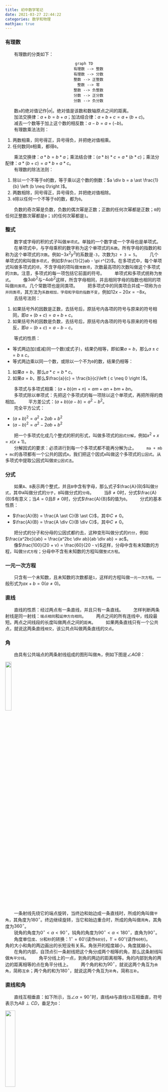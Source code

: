 ```yaml
---
title: 初中数学笔记
date: 2021-03-27 22:44:22
categories: 数学和物理
mathjax: true
---
```

### 有理数

&emsp;&emsp;有理数的分类如下：<!--more-->

<div align="center">

``` mermaid
graph TD
    有理数 --> 整数
    有理数 --> 分数
    整数 --> 正整数
    整数 --> 零
    整数 --> 负整数
    分数 --> 正分数
    分数 --> 负分数
```

</div>

&emsp;&emsp;数`a`的绝对值记作$\left | a \right |$。绝对值是该数和数轴原点之间的距离。<br>
&emsp;&emsp;加法交换律：$a + b = b + a$；加法结合律：$a + b + c = a + (b + c)$。<br>
&emsp;&emsp;减去一个数等于加上这个数的相反数：$a - b = a + (-b)$。<br>
&emsp;&emsp;有理数乘法法则：

1. 两数相乘，同号得正，异号得负，并把绝对值相乘。
2. 任何数同`0`相乘，都得`0`。

&emsp;&emsp;乘法交换律：$a \ast b = b \ast a$；乘法结合律：$(a \ast b) \ast c = a \ast (b \ast c)$；乘法分配律：$a \ast (b + c) = a \ast b + a \ast c$。<br>
&emsp;&emsp;有理数的除法法则：

1. 除以一个不等于`0`的数，等于乘以这个数的倒数：$a \div  b = a \ast \frac{1}{b} \left (b \neq 0\right )$。<br>
2. 两数相除，同号得正，异号得负，并把绝对值相除。
3. `0`除以任何一个不等于`0`的数，都为`0`。

&emsp;&emsp;负数的奇次幂是负数，负数的偶次幂是正数；正数的任何次幂都是正数；`0`的任何正整数次幂都是`0`；`1`的任何次幂都是`1`。

### 整式

&emsp;&emsp;数字或字母的积的式子叫做`单项式`。单独的一个数字或一个字母也是单项式。
&emsp;&emsp;在单项式中，与字母乘积的数字称为这个单项式的`系数`。所有字母的指数的和称为这个单项式的`次数`。例如$-3x^{2}y^{3}$的系数是`-3`，次数为`2 + 3 = 5`。
&emsp;&emsp;几个单项式的和叫做`多项式`，例如$\frac{1}{2}ab - \pi r^{2}$。在多项式中，每个单项式叫做多项式的`项`，不含字母的项叫做`常数项`，次数最高项的次数叫做这个多项式的`次数`。注意，多项式的每一项包括它前面的符号。
&emsp;&emsp;单项式和多项式统称为`整式`。
&emsp;&emsp;像$3ab^{2}$与$-4ab^{2}$这样，所含字母相同，并且相同字母的指数也相同的项叫做`同类项`。几个常数项也是同类项。
&emsp;&emsp;把多项式中的同类项合并成一项称为`合并同类项`，其方法为`系数相加，字母和字母的指数不变`，例如$12x - 20x = -8x$。<br>
&emsp;&emsp;去括号法则：

1. 如果括号外的因数是正数，去括号后，原括号内各项的符号与原来的符号相同，即$a + (b + c) = a + b + c$。<br>
2. 如果括号外的因数是负数，去括号后，原括号内各项的符号与原来的符号相反，即$a - (b + c) = a - b - c$。<br>

&emsp;&emsp;等式的性质：

- 等式两边加(或减)同一个数(或式子)，结果仍相等，即如果$a = b$，那么$a \pm c = b \pm c$。<br>
- 等式两边乘以同一个数，或除以一个不为`0`的数，结果仍相等：

1. 如果$a = b$，那么$a \ast c = b \ast c$。<br>
2. 如果$a = b$，那么$\frac{a}{c} = \frac{b}{c}\left ( c \neq 0 \right )$。<br>

&emsp;&emsp;多项式与多项式相乘：$(a + b)(m + n) = am + an + bm + bn$。<br>
&emsp;&emsp;多项式除以单项式：先把这个多项式的每一项除以这个单项式，再把所得的商相加。
&emsp;&emsp;平方差公式：$(a + b)(a - b) = a^2 - b^2$。<br>
&emsp;&emsp;完全平方公式：

- $(a + b)^2 = a^2 + 2ab + b^2$<br>
- $(a - b)^2 = a^2 - 2ab + b^2$<br>

&emsp;&emsp;把一个多项式化成几个整式的积的形式，叫做多项式的`因式分解`，例如$x^2 + x = x(x + 1)$。<br>
&emsp;&emsp;分解因式的要求：必须进行到每一个多项式都不能再分解为止。
&emsp;&emsp;`ma + mb + mc`的各项都有一个公共的因式`m`，我们把这个因式`m`叫做这个多项式的`公因式`。从多项式中提取公因式叫做`提公因式法`。

### 分式

&emsp;&emsp;如果`A`、`B`表示两个整式，并且`B`中含有字母，那么式子$\frac{A}{B}$叫做`分式`，其中`A`叫做分式的`分子`，`B`叫做分式的`分母`。
&emsp;&emsp;当$B \neq 0$时，分式$\frac{A}{B}$有意义；当$A = 0$且$B \neq 0$时，分式$\frac{A}{B}$的值为`0`。
&emsp;&emsp;分式的基本性质：

- $\frac{A}{B} = \frac{A \ast C}{B \ast C}$，其中$C \neq 0$。
- $\frac{A}{B} = \frac{A \div C}{B \div C}$，其中$C \neq 0$。

&emsp;&emsp;把分式的分子和分母的公因式都约去，这种变形叫做分式的`约分`，例如$\frac{a^2bc}{ab} = \frac{a^2bc \div ab}{ab \div ab} = ac$。<br>
&emsp;&emsp;像$\frac{100}{20 + v} = \frac{60}{20 - v}$这样，分母中含有未知数的方程，叫做`分式方程`；分母中不含有未知数的方程叫做`整式方程`。

### 一元一次方程

&emsp;&emsp;只含有一个未知数，且未知数的次数都是`1`，这样的方程叫做`一元一次方程`。一般形式为$ax + b = 0\left ( a \neq 0\right )$。<br>

### 直线

&emsp;&emsp;直线的性质：经过两点有一条直线，并且只有一条直线。
&emsp;&emsp;怎样判断两条射线是同一射线：`端点相同`和`延伸方向相同`。
&emsp;&emsp;两点之间的所有连线中，线段最短。两点之间线段的长度叫做两点之间的`距离`。
&emsp;&emsp;如果两条直线只有一个公共点，就说这两条直线`相交`，该公共点叫做两条直线的`交点`。

### 角

&emsp;&emsp;由具有公共端点的两条射线组成的图形叫做`角`，例如下图是$\angle AOB$：

<img src="./初中数学笔记/角.png" width=20%>

&emsp;&emsp;一条射线先绕它的端点旋转，当终边和始边成一条直线时，所成的角叫做`平角`，其角度为$180^{\circ}$。终边继续旋转，当它和始边重合时，所成的角叫做`周角`，其角度为$360^{\circ}$。<br>
&emsp;&emsp;锐角的角度为$0^{\circ}< \alpha < 90^{\circ}$，钝角的角度为$90^{\circ}< \alpha < 180^{\circ}$，直角为$90^{\circ}$。<br>
&emsp;&emsp;角度单位`度`、`分`和`秒`的转换：$1^{\circ} = {60}'$(读作`60分`)，${1}' = 60''$(读作`60秒`)。
&emsp;&emsp;角的大小和角的两边画出的长短没有关系。角张开的程度越小，角度就越小。
&emsp;&emsp;在角的内部，自顶点引一条射线把这个角分成两个相等的角，那么这条射线叫做`角平分线`。
&emsp;&emsp;角平分线上的一点，到角的两边的距离相等。角的内部到角的两边的距离相等的点在角平分线上。
&emsp;&emsp;两个角的和为$90^{\circ}$，就说这两个角互为`余角`，简称`互余`；两个角的和为$180^{\circ}$，就说这两个角互为`补角`，简称`互补`。

### 直线和角

&emsp;&emsp;直线互相垂直：如下所示，当$\angle \alpha = 90^{\circ}$时，直线`AB`与直线`CD`互相垂直，符号表示为$AB \perp CD$，垂足为`O`：

<img src="./初中数学笔记/直线垂直.png" width=25%>

&emsp;&emsp;一条直线的垂线有无数条。过直线上(或外)一点，有且只有一条直线与已知直线垂直。
&emsp;&emsp;垂线段：在下图中，线段`PO`与直线$l$互相垂直，我们称`PO`为点`P`到直线$l$的垂线段：

<img src="./初中数学笔记/垂线段.png" width=30%>

&emsp;&emsp;连接直线外的一点和直线上各点的所有线段中，垂线段最短。直线外一点到这条直线的垂线段的长度，叫做`点到直线的距离`。
&emsp;&emsp;三线八角：两条直线`AB`和`CD`被第三条直线`EF`所截，构成`8`个角，简称`三线八角`。直线`AB`和`CD`是被截直线，`EF`是截线：

<img src="./初中数学笔记/三线八角.png" width=30%>

&emsp;&emsp;上图中的$\angle 1$和$\angle 5$的关系是`同位角`，其特点如下：

1. 两角在截线的同侧。
2. 两角在被截直线的同一方。

&emsp;&emsp;上图中的$\angle 3$和$\angle 5$的关系是`内错角`，其特点如下：

1. 两角在截线的同侧。
2. 两角在被截直线之间。

&emsp;&emsp;上图中的$\angle 4$和$\angle 5$的关系是`同旁内角`，其特点如下：

1. 两角在截线的同侧。
2. 两角在被截直线之间。

&emsp;&emsp;平行线：在同一平面内，不相交的两条直线叫做`平行线`，记作$AB \parallel CD$。<br>
&emsp;&emsp;平行公理：经过直线外一点，有且仅有一条直线与这条直线平行。如果两条直线都和第三条直线平行，那么这两条直线也平行。
&emsp;&emsp;两条直线被第三条直线所截：

1. 如果同位角相等，那么这两条直线平行。
2. 如果内错角相等，那么这两条直线平行。
3. 如果同旁内角互补，那么这两条直线平行。

&emsp;&emsp;两条平行线被第三条直线所截，则同位角相等、内错角相等，并且同旁内角互补。

### 命题

&emsp;&emsp;一般的，在数学中把用语言、符号或式子表达的，可以判断真假的陈述句叫做`命题`。
&emsp;&emsp;如果题设成立，那么结论一定成立，这样的命题称为`真命题`；如果题设成立时，不能保证结论一定成立，那么这样的命题称为`假命题`。
&emsp;&emsp;一些命题的正确性是经过推理过程证明的，这样得到的真命题叫做`定理`，而这个推理过程叫做`证明`。
&emsp;&emsp;对于两个命题，如果一个命题的条件和结论分别是另外一个命题的结论和条件，那么这两个命题叫做`互逆命题`，其中一个命题叫做`原命题`，另外一个命题叫做原命题的`逆命题`。
&emsp;&emsp;四种命题的形式：设`p`为原命题条件，`q`为原命题结论，则：

1. `原命题`：若`p`则`q`。
2. `逆命题`：若`q`则`p`。
3. `否命题`：若`非p`则`非q`。
4. `逆否命题`：若`非q`则`非p`。

&emsp;&emsp;四种命题的真假关系：

1. 两个命题互为逆否命题，它们有相同的真假性。
2. 两个命题为互逆命题或互否命题，它们的真假性没有关系。

<img src="./初中数学笔记/四种命题的关系.png" width=50%>

&emsp;&emsp;用联结词`且`把`p`与`q`联结起来称为一个新命题，记作$p \wedge q$，读作`p且q`。
&emsp;&emsp;用联结词`或`把`p`与`q`联结起来称为一个新命题，记作$p \vee q$，读作`p或q`。
&emsp;&emsp;对于一个命题`p`如果将它否定，就得到一个新命题，记作$\neg p$，读作`非p`。

$p$ | $q$ | $p \wedge q$ | $p \vee q$ | $\neg p$
----|-----|--------------|------------|---------
真  | 真  | 真            | 真         | 假
真  | 假  | 假            | 真         | 假
假  | 真  | 假            | 真         | 真
假  | 假  | 假            | 假         | 真

### 平移

&emsp;&emsp;把一个图形整体沿着某一直线方向移动，会得到一个新的图形，该图形与原图形的形状和大小完全相同。
&emsp;&emsp;新图形的每一个点，都是原图形中的某一点移动后得到的，这两个点是对应点，连接各组对应点的线段平行且相等。图形的这种移动叫做`平移变换`，简称`平移`。

### 平方根和算术平方根

&emsp;&emsp;如果$x^{2} = a \left ( x > 0\right )$，则`x`叫做`a`的`算术平方根`，记作$x = \sqrt{a}$。规定`0`的算术平方根是`0`，即$\sqrt{0} = 0$。<br>
&emsp;&emsp;如果$x^{2} = a$，那么`x`叫做`a`的`平方根`，也叫做`二次方根`。求一个数的平方根的运算，叫做`开平方`，其中`a`叫`被平方数`。
&emsp;&emsp;平方根和算术平方根的联系：

1. 平方根包含算术平方根，算术平方根是平方根的一种。
2. `0`的平方根和算术平方根都是`0`。

&emsp;&emsp;平方根和算术平方根的区别：

1. 一个正数有`2`个平方根，只有`1`个算术平方根。
2. 正数`a`的算术平方根表示为$\sqrt{a}$，而平方根表示为$\pm \sqrt{a}$。

### 二次根式

&emsp;&emsp;一般地，我们把形如$\sqrt{a}(a \geq 0)$的式子叫做`二次根式`。$\sqrt{a}$是一个非负数。<br>
&emsp;&emsp;非负数的算术平方根的平方等于它本身，即$(\sqrt{a})^2 = a (a \geq 0)$。<br>
&emsp;&emsp;二次根式还有如下性质：

$$
\sqrt{a^2} = \left\{\begin{matrix}
a & a > 0 \\
0 & a = 0 \\
-a & a < 0
\end{matrix}\right.
$$

&emsp;&emsp;二次根式乘法法则：$\sqrt{a} \ast \sqrt{b} = \sqrt{a \ast b}(a \geq 0且b \geq 0)$。<br>
&emsp;&emsp;二次根式除法法则：$\frac{\sqrt{a}}{\sqrt{b}} = \sqrt{\frac{a}{b}}(a \geq 0且b > 0)$。<br>
&emsp;&emsp;`最简二次根式`是满足下列两个条件的二次根式：

1. 被开方数不含分母，且分母中不含二次根式。
2. 被开方数中不含有能开得尽方的因数或因式。

### 立方根

&emsp;&emsp;一般的，如果一个数的立方等于`a`，这个数就叫做`a`的`立方根`，也叫做`三次方根`，记作$\sqrt[3]{a}$。求一个数的立方根的运算，叫做`开立方`。

### 无理数

&emsp;&emsp;任何一个有理数都可以写成有限小数或无线循环小数。无限不循环小数叫做`无理数`。
&emsp;&emsp;有理数和无理数统称为`实数`。实数与数轴上的点是一一对应的。

### 直角坐标系

&emsp;&emsp;象限图如下：

<img src="./初中数学笔记/象限图.png" width=30%>

&emsp;&emsp;坐标轴上的点不属于任何象限。原点的坐标是$(0, 0)$。<br>
&emsp;&emsp;第一、二、三、四象限内的坐标的符号分别是$(+, +)$、$(-, +)$、$(-, -)$和$(+, -)$。<br>
&emsp;&emsp;坐标轴上点的坐标至少有一个是`0`：横坐标上点的纵坐标为`0`，表示为$(x, 0)$；纵坐标上点的横坐标为`0`，表示为$(0, y)$。<br>
&emsp;&emsp;纵坐标相同的点的连线平行于`x`轴；横坐标相同的点的连线平行于`y`轴。
&emsp;&emsp;点关于`x`轴对称，则横坐标相同，纵坐标互为相反数；点关于`y`轴对称，则纵坐标相同，横坐标互为相反数；点关于原点对称，则横坐标、纵坐标均互为相反数。
&emsp;&emsp;在平面直角坐标系中，将点$(x, y)$向右平移`a`个单位长度，可以得到对应点$(x + a, y)$；将点$(x, y)$向左平移`a`个单位长度，可以得到对应点$(x - a, y)$。<br>
&emsp;&emsp;在平面直角坐标系中，将点$(x, y)$向上平移`b`个单位长度，可以得到对应点$(x, y + b)$；将点$(x, y)$向下平移`b`个单位长度，可以得到对应点$(x, y - b)$。

### 立体图形

&emsp;&emsp;立体图形的分类如下：

<div align="center">

``` mermaid
graph TD
    立体图形 --> 柱体
    柱体 --> 圆柱
    柱体 --> 棱柱
    立体图形 --> 球体
    立体图形 --> 锥体
    锥体 --> 锥柱
    锥体 --> 棱锥
```

</div>

### 二元一次方程

&emsp;&emsp;含有`2`个未知数，并且含有未知数的项的次数都是`1`，这样的方程叫做`二元一次方程`，例如$x + y = 22$。<br>
&emsp;&emsp;把具有相同未知数的`2`个二元一次方程合在一起，就组成了一个`二元一次方程组`。如下的方程组也可以称为二元一次方程组：

$$
\left\{\begin{matrix}
x = 6\\
x + y = 8
\end{matrix}\right.
$$

&emsp;&emsp;使二元一次方程两边的值都相同的`2`个未知数的值，叫做`二元一次方程的解`。二元一次方程组的两个方程的公共解，叫做`二元一次方程组的解`。

### 调查

&emsp;&emsp;考察全体对象的调查叫做`全面调查`，也叫做`普查`。
&emsp;&emsp;只抽取一部分对象进行调查，然后根据调查数据推断全体对象的情况叫做`抽样调查`。
&emsp;&emsp;要考察的全体对象称为`总体`。组成总体的每一个考察对象叫做`个体`。被抽取的那些个体组成一个`样本`。样本中的个体数量叫做`样本容量`。
&emsp;&emsp;一般地，设一个总体含有`N`个个体，如果通过逐个抽取的方法从中抽取一个样本，且每次抽取时各个个体被抽到的概率相等，则这样的抽样方法叫做`简单随机抽样`。
&emsp;&emsp;频率分布直方图如下，其制作步骤为：

1. 找出所有数据中的最大值和最小值，并算出它们的差。
2. 决定组距和组数。
3. 将数组进行分组。
4. 将数据以表格的形式列出来。
5. 画频数分布直方图。

<img src="./初中数学笔记/频率分布直方图.png" width=30%>

&emsp;&emsp;连接频率分布直方图中各个小长方形上端的中点，就得到了频率分布折线图。
&emsp;&emsp;随着样本容量的增加，作图时所分的组数增加，组距减少，相应的频率折线图会越来越接近于一条光滑的曲线，这条曲线在统计中称为`总体密度曲线`。

### 多边形

&emsp;&emsp;一般的，由`n`条不在同一直线上的线段首尾顺次连接组成的图形，叫做`n边形`，又称为`多边形`。
&emsp;&emsp;在平面内，内角都相等，边也相等的多边形叫做`正多边形`。
&emsp;&emsp;`n`边形的内角和是$(n - 2) \ast 180^{\circ}$，外角和是$360^{\circ}$。<br>
&emsp;&emsp;`正n边形`是具有`n`条相等边的正多边形。
&emsp;&emsp;圆的内接正`n`边形：依次连接各分点所得的多边形是这个圆的内接正`n`边形，而这个圆称为正`n`边形的`外接圆`。
&emsp;&emsp;圆的外切正`n`边形：经过各分点作圆的切线，以相邻切线的交点为顶点的多边形是这个圆的外切正`n`边形，而这个圆称为正`n`边形的`内切圆`。
&emsp;&emsp;一个正多边形一定有外接圆和内切圆。
&emsp;&emsp;正多边形的外接圆(或内切圆)的圆心叫做正多边形的`中心`；正多边形的外接圆的半径叫做正多边形的`半径`；正多边形的每一条边所对的外接圆的圆心角叫做正多边形的`中心角`；正多边形的外接圆圆心(或内切圆圆心)到正多边形某一边的距离是正多边形的`边心距`。

### 轴对称

&emsp;&emsp;把一个图形沿着某一条直线折叠，如果它能够与另一个图形重合，那么就说明这两个图形关于这条直线对称，或者说这两个图形出`轴对称`。我们把这条直线叫做`对称轴`。折叠后重合的点是对应点，叫做`对称点`。
&emsp;&emsp;经过线段的中点且与之垂直的直线，就叫做`垂直平分线`，也叫`中垂线`。
&emsp;&emsp;如果两个图形关于某直线对称，那么对称轴是任何一对对称点所连线段的垂直平分线。
&emsp;&emsp;线段垂直平分线上的点到这条线段两个端点的距离相等。与一条线段两个端点距离相等的点，在这条线段的垂直平分线上。
&emsp;&emsp;三角形三条边的垂直平分线相交于一点，这个点到三角形三个顶点的距离相等。

### 幂

&emsp;&emsp;规定$a^0 = 1$，其中$a \neq 0$。<br>
&emsp;&emsp;同底数幂的相乘，底数不变，指数相加，即$a^{m} \ast a^{n} = a^{m + n}$，其中`m`和`n`都是整数。
&emsp;&emsp;同底数幂的相除，底数不变，指数相减，即$a^{m} \div a^{n} = a^{m - n}$，其中`m`和`n`都是整数。
&emsp;&emsp;幂的乘方的运算公式：$(a^{m})^{n} = a^{mn}$，其中`m`和`n`都是整数。
&emsp;&emsp;积的乘方的运算公式：$(ab)^{n} = a^{n}b^{n}$，其中`n`为整数。
&emsp;&emsp;商的乘方的运算公式：$(\frac{a}{b})^{n} = \frac{a^n}{b^n}$，其中`n`为整数。

### 一元二次方程

&emsp;&emsp;只含有一个未知数，并且未知数项的最高次数是`2`的整式方程叫做`一元二次方程`。
&emsp;&emsp;一元二次方程经过整理都可化成一般形式$ax^2 + bx + c = 0(a \neq 0)$，其中$ax^2$叫作`二次项`，$a$是二次项系数；$bx$叫作`一次项`，$b$是一次项系数；$c$叫作`常数项`。
&emsp;&emsp;使一元二次方程等号两边相等的未知数的值，叫做`一元二次方程的解`，也叫做`一元二次方程的根`。
&emsp;&emsp;一元二次方程的解的可能形式：形如$(x + m)^2 = n$的一元二次方程：

1. 当$n > 0$时，一元二次方程有两个不相等的实数根。
2. 当$n = 0$时，一元二次方程有两个相等的实数根。
3. 当$n < 0$时，一元二次方程没有实数根。

&emsp;&emsp;将一元二次方程转化为$(x + m)^2 = n(n \geq 0)$的形式叫做`配方法`。
&emsp;&emsp;求根公式：解一元二次方程$ax^2 + bx + c = 0(a \neq 0)$，若$b^2 - 4ac \geq 0$，可得方程的根：

$$
x = \frac{-b \pm \sqrt{b^2 - 4ac}}{2a}
$$

&emsp;&emsp;用求根公式解一元二次方程的方法叫做`公式法`。其中式子$b^2 - 4ac$叫做一元二次方程$ax^2 + bx + c = 0(a \neq 0)$的`判别式`，通常用$\Delta$表示，即$\Delta = b^2 - 4ac$。若$b^2 - 4ac < 0$，则原方程无解。<br>
&emsp;&emsp;`韦达定理`：设一元二次方程$ax^2 + bx + c = 0(a \neq 0)$的两个根分别为$x_1$、$x_2$，则它们有如下关系：

$$
\begin{align}
x_1 + x_2 &= -\frac{b}{a} \notag \\
x_1 * x_2 &= \frac{c}{a} \notag
\end{align}
$$

### 二次函数

&emsp;&emsp;一般地，把形如$y = ax^2 + bx + c(a \neq 0)$的函数叫做`二次函数`，其中$a$称为`二次项系数`，$b$为`一次项系数`，$c$为`常数项`。`x`为自变量，`y`为因变量。
&emsp;&emsp;二次函数的图像形如物体抛射时所经过的路径，我们把它叫做`抛物线`。对称轴与抛物线的交点叫做抛物线的`顶点`。顶点是抛物线的最高点或最低点。
&emsp;&emsp;当$a > 0$时，抛物线$y = ax^2$的对称轴是`y`轴，顶点是原点，开口向上，顶点是抛物线的最低点，$a$越大，抛物线的开口越小。<br>
&emsp;&emsp;当$a < 0$时，抛物线$y = ax^2$的对称轴是`y`轴，顶点是原点，开口向下，顶点是抛物线的最高点，$\left | a \right |$越大，抛物线的开口越小。<br>
&emsp;&emsp;抛物线$y = ax^2 + k$的图像可由$y = ax^2$图像向上或向下平移得到：当$k > 0$，向上平移；当$k < 0$，向下平移。<br>
&emsp;&emsp;抛物线$y = ax^2 + k$的性质：

1. 当$a > 0$时，开口向上；当$a < 0$时，开口向下。
2. 对称轴是`y`轴。
3. 顶点坐标是$(0, k)$。
4. $\left | a \right |$越大，开口越小。

&emsp;&emsp;抛物线$y = a(x - h)^2$的性质：

1. 当$a > 0$时，开口向上；当$a < 0$时，开口向下。
2. 对称轴是$x = h$。
3. 顶点坐标是$(h, 0)$。
4. $\left | a \right |$越大，开口越小。

&emsp;&emsp;抛物线左右移动的原则是`左加右减`：

1. 把抛物线$y = -\frac{1}{2}x^2$向左平移`1`个单位，就得到抛物线$y = -\frac{1}{2}(x + 1)^2$。<br>
2. 把抛物线$y = -\frac{1}{2}x^2$向右平移`1`个单位，就得到抛物线$y = -\frac{1}{2}(x - 1)^2$。

&emsp;&emsp;抛物线$y = a(x - h)^2 + k$的性质：

1. 当$a > 0$时，开口向上；当$a < 0$时，开口向下。
2. 对称轴是$x = h$。
3. 顶点坐标是$(h, k)$。
4. $\left | a \right |$越大，开口越小。

&emsp;&emsp;把函数$y = ax^2 + bx + c$通过配方法变成`顶点式`：

$$
y = ax^2 + bx + c = a(x + \frac{b}{2a})^2 + \frac{4ac - b^2}{4a}
$$

其中对称轴是$x = -\frac{b}{2a}$，顶点是$(-\frac{b}{2a}, \frac{4ac - b^2}{4a})$。<br>
&emsp;&emsp;二次函数$y = ax^2 + bx + c$的图像与`x`轴交点的个数：

1. 如果$b^2 - 4ac > 0$，则有`2`个交点。
2. 如果$b^2 - 4ac = 0$，则有`1`个交点。
3. 如果$b^2 - 4ac < 0$，则没有交点。

### 旋转

&emsp;&emsp;在平面内，一个图形绕着一个定点`O`转动一定的角度，得到另一个图形的变化叫做`旋转`。这个定点叫做`旋转中心`，旋转的角度叫做`旋转角`。如果一个图形上的点`A`经过旋转变为点`A'`，那么这两个点叫做旋转的`对应点`。
&emsp;&emsp;旋转的性质如下：

1. 旋转前、后的图形全等。
2. 对应点到旋转中心的距离相等。
3. 每一对对应点与旋转中心所连线段的夹角等于旋转角。

&emsp;&emsp;`中心对称`：如果把一个图形绕着某一点旋转$180^{\circ}$后，能与另一个图形重合，那么我们就说，这两个图形成中心对称。这个点叫做`对称中心`，这两个图形中的对应点叫做关于中心的`对称点`。
&emsp;&emsp;关于中心对称的两个图形，对称点所连线段经过对称中心，而且被对称中心平分。
&emsp;&emsp;`中心对称图形`：如果把一个图形绕着某一点旋转$180^{\circ}$后，能与自身重合，那么我们就说，这个图形成中心对称图形。<br>
&emsp;&emsp;点的对称变换：

1. 关于原点对称：两个点关于原点对称时，它们的坐标的符号相反，即点$P(x, y)$关于原点的对称点为$P'(-x, -y)$。
2. 关于`x`轴对称：两个点关于`x`轴对称时，它们的坐标中，`x`相等，`y`的符号相反，即点$P(x, y)$关于`x`轴的对称点为$P'(x, -y)$。
3. 关于`y`轴对称：两个点关于`y`轴对称时，它们的坐标中，`y`相等，`x`的符号相反，即点$P(x, y)$关于`y`轴的对称点为$P'(-x, y)$。
4. 关于直线$y = x$对称：两个点关于直线$y = x$对称时，横坐标与纵坐标互相对换，即$P(x, y)$关于直线$y = x$的对称点为$P'(y, x)$。
5. 两个点关于直线$y = -x$对称时，横坐标与纵坐标互相对换，并且取反，即$P(x, y)$关于直线$y = -x$的对称点为$P'(-y, -x)$。

### 扇形

&emsp;&emsp;一条圆弧和经过这条圆弧两端的两条半径所围成的图形叫`扇形`。
&emsp;&emsp;`弧长公式`：若设$\odot O$的半径为`R`，则$n^{\circ}$的圆心角所对的弧长$l$为：

$$
l = \frac{n \pi R}{180}
$$

&emsp;&emsp;若设$\odot O$的半径为`R`，则$n^{\circ}$的圆心角所对的弧长$S$为：

$$
S = \frac{n \pi R^2}{360}
$$

&emsp;&emsp;用弧长$l$来表示扇形的面积：$S = \frac{1}{2}lR$。

### 圆锥

&emsp;&emsp;以直角三角形的直角边所在直线为旋转轴，其余两边旋转$360^{\circ}$而成的曲面所围成的几何体叫做`圆锥`。
&emsp;&emsp;垂直于轴的边旋转而成的曲面叫做圆锥的`底面`。不垂直于轴的边旋转而成的曲面叫做圆锥的`侧面`。
&emsp;&emsp;圆锥的`高`：圆锥的顶点到圆锥的底面圆心之间的距离。
&emsp;&emsp;圆锥的`母线`：圆锥底面圆周上任意一点到顶点的距离。
&emsp;&emsp;设圆锥的底面半径为$r$，母线长度为$l$，高为$h$，则$l^2 = r^2 + h^2$。<br>
&emsp;&emsp;圆锥的`侧面积`：将圆锥的侧面沿母线展开，是一个扇形，这个扇形的弧长等于圆锥底面的周长，而扇形的半径等于圆锥的母线的长。
&emsp;&emsp;设圆锥的母线长度为$l$，底面半径为$r$，则：

$$
S_{侧} = \pi rl
$$
$$
S_{全} = S_{侧} + S_{底} = \pi rl + \pi r^2
$$

&emsp;&emsp;一个圆锥的体积等于与它等底等高的圆柱的体积的$\frac{1}{3}$。设圆锥的高为$h$，底面半径为$r$，则圆锥的体积为$V = \frac{1}{3} \pi r^2 h$。

### 随机事件

&emsp;&emsp;在条件`S`下，一定会发生的事件，叫做相对条件`S`的必然事件，简称`必然事件`，记作$\Omega$。<br>
&emsp;&emsp;在条件`S`下，一定不可能发生的事件，叫做相对条件`S`的不可能事件，简称`不可能事件`，记作$\Phi$。<br>
&emsp;&emsp;必然事件和不可能事件统称为相对条件`S`的确定事件，简称`确定事件`。
&emsp;&emsp;在随机试验中，可能出现也可能不出现，而在大量重复试验中具有某种规律性的事件叫做`随机事件`。
&emsp;&emsp;`概率`是反映随机事件出现的可能性大小。假设对某一随机现象进行了`n`次试验与观察，其中`A`事件出现了`m`次，即其出现的频率为$\frac{m}{n}$。经过大量反复试验，常有$\frac{m}{n}$越来越接近于某个确定的常数。该常数即为事件`A`出现的`概率`，常用$P(A)$表示。<br>
&emsp;&emsp;注意，在`n`种可能的结果中，事件`A`发生的次数`m`满足$0 \leq m \leq n$，所以$0 \leq \frac{m}{n} \leq 1$，因此$0 \leq P(A) \leq 1$。当$m = n$时，事件为必然事件，$P(A) = 1$；当$m = 0$时，事件为不可能事件，$P(A) = 0$。<br>
&emsp;&emsp;称`事件A、B中至少有一个发生`为事件`A`和事件`B`的`和事件`，也称`A`与`B`的`并事件`，记作$A \cup B$或$A + B$。<br>
&emsp;&emsp;称`事件A、B同时发生`为事件`A`与事件`B`的`积事件`，也称`A`与`B`的`交事件`，记作$A \cap B$或$AB$。<br>
&emsp;&emsp;若$AB$为不可能事件，则称事件`A`与事件`B`为`互斥事件`。若事件`A`与事件`B`互斥，则$P(A \cup B) = P(A) + P(B)$。<br>
&emsp;&emsp;若$A \cap B$为不可能事件，$A \cup B$为必然事件，则称事件`A`与事件`B`互为`对立事件`，其中$P(A) = 1 - P(B)$。事件`A`的对立事件是由不属于事件`A`的样本点组成，记作$\overline{A}$。<br>
&emsp;&emsp;事件`A`与事件`B`都不发生的事件为$\overline{A}\overline{B}$；事件`A`与事件`B`恰好有一个发生的事件为$(A \overline{B}) \cup (\overline{A} B)$；事件`A`与事件`B`至多有一个发生的事件为$(A \overline{B}) \cup (\overline{A} B) \cup (\overline{A} \overline{B})$。<br>
&emsp;&emsp;在概率计算中，每一种可能的出现情况称为一个`基本事件`。基本事件必须具有以下特点：

1. 任何两个基本事件是互斥的。
2. 任何事件(除了不可能事件)都可以表示为若干个基本事件的和。

&emsp;&emsp;当一个事件包含多个结果，且各个结果彼此互斥时，要用概率加法公式的推广，即$P(A_1 \cup A_2 \cup \cdots \cup A_n) = P(A_1) + P(A_2) + \cdots + P(A_n)$。<br>
&emsp;&emsp;如果一个随机试验所包含的单位事件是有限的，且每个单位事件发生的可能性均相等，则这种条件下的概率模型就叫`古典概型`。
&emsp;&emsp;古典概型的概率公式：$P(A) = \cfrac{A包含的基本事件的个数m}{基本事件的总数n}$。<br>
&emsp;&emsp;如果每个事件发生的概率只与构成该事件区域的长度(面积、体积或度数)成比例，则这样的概率模型称为`几何概型`。其特点如下：

- `无限性`：试验中所有可能出现的基本事件有无限多个。
- `等可能性`：每个基本事件出现的可能性相等。

&emsp;&emsp;几何概型的概率公式：$P(A) = \cfrac{构成事件A的区域长度(面积或体积)}{实验的全部结果所构成的区域长度(面积或体积)}$。<br>
&emsp;&emsp;在随机试验中，确定一个对应关系，使得每一个试验结果都用一个确定的数字表示。在这个对应关系下，数字随着试验结果的变化而变化。像这种随着试验结果变化而变化的变量称为`随机变量`。所有取值可以一一列出的随机变量，称为`离散型随机变量`。
&emsp;&emsp;设`X`为离散型随机变量，它的一切可能取值为$x_1$、$x_2$、$\cdots$、$x_n$，则称$P(X = x_i) = P_i$为`X`的`概率函数`或`概率分布`。
&emsp;&emsp;离散型随机变量`X`的概率分布列如下：

<table>
<tr align="center">
   <td>X</td>
   <td>x<sub>1</sub></td>
   <td>x<sub>2</sub></td>
   <td>...</td>
   <td>x<sub>i</sub></td>
   <td>...</td>
   <td>x<sub>n</sub></td>
</tr>
<tr align="center">
    <td>P</td>
    <td>p<sub>1</sub></td>
    <td>p<sub>2</sub></td>
    <td>...</td>
    <td>p<sub>i</sub></td>
    <td>...</td>
    <td>p<sub>n</sub></td>
</tr>
</table>

&emsp;&emsp;离散型随机变量的概率分布有两条基本性质：

1. $p_i \ge 0 \; (n = 1, \; 2, \; \cdots)$
2. $\sum\limits_{i = 1}^{n} p_i = 1$

&emsp;&emsp;`两点分布`或`伯努利分布`：若随机变量`X`服从两点分布，则其分布列如下：

<table>
<tr align="center">
    <td>X</td><td>0</td><td>1</td>
</tr>
<tr align="center">
    <td>P</td><td>1 - p</td><td>p</td>
</tr>
</table>

&emsp;&emsp;`超几何分布`：超几何分布描述了从有限`N`个物件(其中包含`M`个指定种类的物件)中抽出`n`个物件，成功抽出该指定种类的物件的次数(不放回)，记为$X \sim H(N, \; M, \; n)$。<br>
&emsp;&emsp;在含有`M`件次品的`N`件产品中，任取`n`件，恰好有`k`件次品，则事件$\{X = k\}$发生的概率为$P(X = k) = \cfrac{C_M^k C_{N-M}^{n - k}}{C_N^n}, \; k = 1, \; 2, \; \cdots, \; min\{n, \; M\}$。<br>
&emsp;&emsp;随机变量的线性关系：若`X`是随机变量，并且$Y = aX + b$，则`Y`也是随机变量。
&emsp;&emsp;在相同的条件下，重复做的`n`次试验称为`n`次独立重复试验，即若用$A_i \; (i = 1, \; 2, \; \cdots, \; n)$表示第`i`次试验结果，则$P(A_1 A_2 A_3 \cdots A_n) = P(A_1) P(A_2) P(A_3) \cdots P(A_n)$。<br>
&emsp;&emsp;`条件概率`：事件`A`在事件`B`发生的条件下发生的概率，表示为$P(A | B)$，其计算方法为$P(A | B) = \cfrac{P(AB)}{P(B)}$。<br>
&emsp;&emsp;条件概率的性质如下：

1. $0 \le P (A | B) \le 1$。
2. 若事件`B`与事件`C`是两个互斥事件，则$P((B \cup C) | A) = P(B | A) + P(C | A)$。

&emsp;&emsp;`相互独立`：设`A`、`B`是两个事件，如果满足等式$P(A \cap B) = P(AB) = P(A)P(B)$，则称事件`A`与`B`相互独立。
&emsp;&emsp;如果事件`A`与`B`相互独立，那么$A$与$\overline{B}$、$\overline{A}$与$B$、$\overline{A}$与$\overline{B}$也都相互独立。<br>
&emsp;&emsp;`二项分布`：在`n`次独立重复的试验中，设每次试验中事件`A`发生的概率为`p`。用`X`表示`n`次伯努利试验中事件`A`发生的次数，则`X`的可能取值为`0`、`1`、`...`、`n`。事件$\{X = k\}$为`n次试验中事件A恰好发生k次`，随机变量`X`的离散概率分布即为二项分布。
&emsp;&emsp;二项分布可以表示为$X \sim B(n, \; p)$，其公式为$P(X = k) = C_n^kp^k(1 - p)^{n - k} \; (k = 0, \; 1, \; \cdots , \; n)$。<br>
&emsp;&emsp;若离散型随机变量`X`的概率分布列为：

<table>
<tr align="center">
   <td>X</td>
   <td>x<sub>1</sub></td>
   <td>x<sub>2</sub></td>
   <td>...</td>
   <td>x<sub>i</sub></td>
   <td>...</td>
   <td>x<sub>n</sub></td>
</tr>
<tr align="center">
    <td>P</td>
    <td>p<sub>1</sub></td>
    <td>p<sub>2</sub></td>
    <td>...</td>
    <td>p<sub>i</sub></td>
    <td>...</td>
    <td>p<sub>n</sub></td>
</tr>
</table>

1. 称$E(X) = x_1p_1 + x_2p_2 + \cdots + x_ip_i + \cdots + x_np_n$为随机变量`X`的`均值`或`数学期望`，它反映了离散型随机变量取值的平均水平。
2. 称$D(X) = \sum\limits_{i =1}^n[x_i - E(X)]^2p_i$为随机变量`X`的`方差`，它刻画了随机变量`X`与其均值$E(X)$的平均偏离程度。
3. 称$\sqrt{D(X)}$为随机变量`X`的`标准差`。

&emsp;&emsp;均值与方差的性质：

1. $E(aX + b) = aE(X) + b$
2. $D(aX + b) = a^2D(X)$

&emsp;&emsp;两点分布的均值与方差：$E(X) = p$，$D(X) = p(1 - p)$。二项分布的均值与方差：$E(X) = np$，$D(X) = np(1 - p)$。<br>
&emsp;&emsp;`正态分布`也称`常态分布`或`高斯分布`。假如变量`X`的概率分布服从高斯分布，其中均值为$\mu$，方差为$\sigma^2$，那么将它记作$X \sim N(\mu, \; \sigma^2)$。表达式为$f(x) = \cfrac{1}{\sqrt{2\pi}\sigma} exp \left(-\cfrac{(x - \mu)^2}{2\sigma^2} \right)$，它是一条中间高，两端逐渐下降且完全对称的钟形曲线：

<img src="./初中数学笔记/正态分布曲线.png" width=40%>

&emsp;&emsp;正态分布的曲线性质如下：

1. 曲线在`x`轴上方，与`x`轴不相交。
2. 曲线是单峰的，它关于直线$x = \mu$对称。
3. 曲线在$x = \mu$处达到峰值$\cfrac{1}{\sqrt{2\pi}\sigma}$。
4. 曲线与`x`轴之间的面积为`1`。
5. 当$\sigma$一定时，曲线随着$\mu$的变化而沿`x`轴平移。
6. 当$\mu$一定时，曲线的形状由$\sigma$决定：

- $\sigma$越小，曲线越`瘦高`，表示总体的分布越集中。
- $\sigma$越大，曲线越`矮胖`，表示总体的分布越分散。

&emsp;&emsp;正态分布常用的三个数据：

1. $P(\mu - \sigma < x \le \mu + \sigma) = 0.6826$
2. $P(\mu - 2\sigma < x \le \mu + 2\sigma) = 0.9544$
3. $P(\mu - 3\sigma < x \le \mu + 3\sigma) = 0.9974$